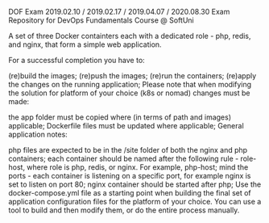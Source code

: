 DOF Exam 2019.02.10 / 2019.02.17 / 2019.04.07 / 2020.08.30
Exam Repository for DevOps Fundamentals Course @ SoftUni

A set of three Docker containters each with a dedicated role - php, redis, and nginx, that form a simple web application.

For a successful completion you have to:

(re)build the images;
(re)push the images;
(re)run the containers;
(re)apply the changes on the running application;
Please note that when modifying the solution for platform of your choice (k8s or nomad) changes must be made:

the app folder must be copied where (in terms of path and images) applicable;
Dockerfile files must be updated where applicable;
General application notes:

php files are expected to be in the /site folder of both the nginx and php containers;
each container should be named after the following rule - role-host, where role is php, redis, or nginx. For example, php-host;
mind the ports - each container is listening on a specific port, for example nginx is set to listen on port 80;
nginx container should be started after php;
Use the docker-compose.yml file as a starting point when building the final set of application configuration files for the platform of your choice. You can use a tool to build and then modify them, or do the entire process manually.

